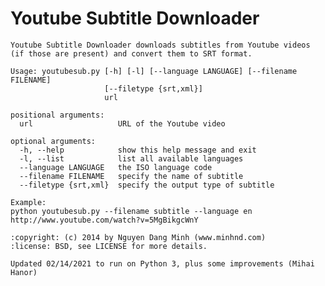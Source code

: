 Youtube Subtitle Downloader
===========================

    Youtube Subtitle Downloader downloads subtitles from Youtube videos 
    (if those are present) and convert them to SRT format.

    Usage: youtubesub.py [-h] [-l] [--language LANGUAGE] [--filename FILENAME]
                         [--filetype {srt,xml}]
                         url

    positional arguments:
      url                   URL of the Youtube video

    optional arguments:
      -h, --help            show this help message and exit
      -l, --list            list all available languages
      --language LANGUAGE   the ISO language code
      --filename FILENAME   specify the name of subtitle
      --filetype {srt,xml}  specify the output type of subtitle

    Example:
    python youtubesub.py --filename subtitle --language en http://www.youtube.com/watch?v=5MgBikgcWnY

    :copyright: (c) 2014 by Nguyen Dang Minh (www.minhnd.com)
    :license: BSD, see LICENSE for more details.

    Updated 02/14/2021 to run on Python 3, plus some improvements (Mihai Hanor)